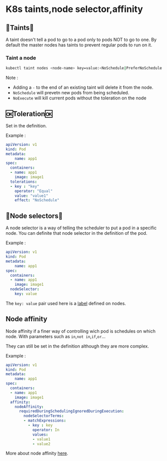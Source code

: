 # K8s taints,node selector,affinity

## 🎨Taints🎨

A taint doesn't tell a pod to go to a pod only to pods NOT to go to one. By default the master nodes has taints to prevent regular pods to run on it.

### Taint a node

```bash
kubectl taint nodes <node-name> key=value:<NoSchedule|PreferNoSchedule|NoExecute>
```

Note :

- Adding a `-` to the end of an existing taint will delete it from the node.
- `NoSchedule` will prevetn new pods from being scheduled.
- `NoExecute` will kill current pods without the toleration on the node

## 🆗Toleration🆗

Set in the definition.

Example :

```yaml
apiVersion: v1
kind: Pod
metadata:
    name: app1
spec:
  containers:
  - name: app1
    image: image1
  tolerations:
  - key : "key"
    operator: "Equal"
    value: "value1"
    effect: "NoSchedule"
```

## 🧲Node selectors🧲

A node selector is a way of telling the scheduler to put a pod in a specific node. You can definite that node selector in the definition of the pod.

Example :

```yaml
apiVersion: v1
kind: Pod
metadata:
    name: app1
spec:
  containers:
  - name: app1
    image: image1
  nodeSelector:
    key: value
```

The `key: value` pair used here is a [label](./K8s_labels_selectors.md#label-a-node) defined on nodes.

## Node affinity

Node affinity if a finer way of controlling wich pod is schedules on which node. With parameters such as `in`,`not in`,`if`,`or`...

They can still be set in the definition although they are more complex.

Example :

```yaml
apiVersion: v1
kind: Pod
metadata:
    name: app1
spec:
  containers:
  - name: app1
    image: image1
  affinity:
    nodeAffinity:
      requiredDuringSchedulingIgnoredDuringExecution:
        nodeSelectorTerms:
        - matchExpressions:
          - key : key
            operator: In
            values:
            - value1
            - value2
```

More about node affinity [here](https://kubernetes.io/docs/concepts/scheduling-eviction/assign-pod-node/#node-affinity).

